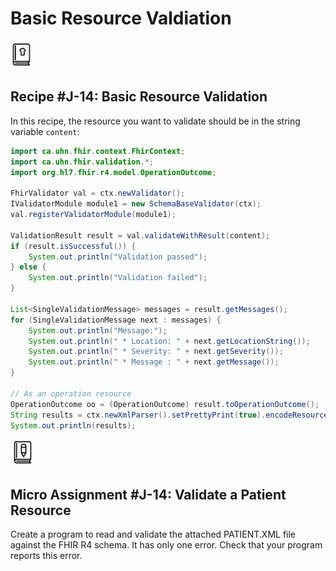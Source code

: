 # Basic Resource Valdiation

![Recipe Icon](./images/recipe-icon.png)

## Recipe #J-14: Basic Resource Validation
In this recipe, the resource you want to validate should be in the string variable `content`:

```java
import ca.uhn.fhir.context.FhirContext;  
import ca.uhn.fhir.validation.*;  
import org.hl7.fhir.r4.model.OperationOutcome;  

FhirValidator val = ctx.newValidator();  
IValidatorModule module1 = new SchemaBaseValidator(ctx);  
val.registerValidatorModule(module1);  

ValidationResult result = val.validateWithResult(content);  
if (result.isSuccessful()) {  
    System.out.println("Validation passed");  
} else {  
    System.out.println("Validation failed");  
} 

List<SingleValidationMessage> messages = result.getMessages();  
for (SingleValidationMessage next : messages) {  
    System.out.println("Message:");  
    System.out.println(" * Location: " + next.getLocationString());  
    System.out.println(" * Severity: " + next.getSeverity());  
    System.out.println(" * Message : " + next.getMessage());  
}  

// As an operation resource  
OperationOutcome oo = (OperationOutcome) result.toOperationOutcome();  
String results = ctx.newXmlParser().setPrettyPrint(true).encodeResourceToString(oo);  
System.out.println(results);  
```

![Micro-Assessment](./images/micro-assignment-icon.png)

## Micro Assignment #J-14: Validate a Patient Resource
Create a program to read and validate the attached PATIENT.XML file against the FHIR R4 schema. It has only one error. Check that your program reports this error.

